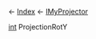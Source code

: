 ← [Index](Api-Index) ← [IMyProjector](Sandbox.ModAPI.Ingame.IMyProjector)

[int](System.Int32) ProjectionRotY

